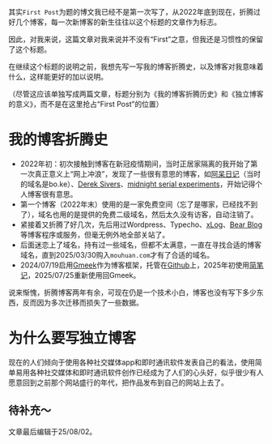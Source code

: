 其实`First Post`为题的博文我已经不是第一次写了，从2022年底到现在，折腾过好几个博客，每一次新博客的新生往往以这个标题的文章作为标志。

因此，对我来说，这篇文章对我来说并不没有“First”之意，但我还是习惯性的保留了这个标题。

在继续这个标题的说明之前，我想先写一写我的博客折腾史，以及博客对我意味着什么，这样能更好的加以说明。

（尽管这应该单独写成两篇文章，标题分别为《我的博客折腾历史》和《独立博客的意义》，而不是在这里抢占“First Post”的位置）

# 我的博客折腾史
* 2022年初：初次接触到博客在新冠疫情期间，当时正居家隔离的我开始了第一次真正意义上“网上冲浪”，发现了一些很有意思的博客，如[阿呆日记](https://dai.ge)（当时的域名是bo.ke）、[Derek Sivers](https://sive.rs)、[midnight serial experiments](https://bilibi.li/)，开始记得个人博客很有意思。
* 第一个博客（2022年末）使用的是一家免费空间（忘了是哪家，已经找不到了），域名也用的是提供的免费二级域名，然后太久没有访客，自动注销了。
* 紧接着又折腾了好几次，先后用过Wordpress、Typecho、[xLog](https://xlog.app)、[Bear Blog](https://bearblog.dev)等博客程序或服务，但毫无例外地全部关站了。
* 后面迷恋上了域名，持有过一些域名，但都不太满意，一直在寻找合适的博客域名，直到2025/03/30购入`mouhuan.com`才有了合适的域名。
* 2024/07/19启用[Gmeek](https://meekdai.com/)作为博客框架，托管在[Github](https://github.com/)上，2025年初使用[简笔记](https://minimablog.cn)，2025/07/25重新使用回Gmeek。

说来惭愧，折腾博客两年有余，可现在仍是一个技术小白，博客也没有写下多少东西，反而因为多次迁移而损失了一些数据。

# 为什么要写独立博客
现在的人们倾向于使用各种社交媒体app和即时通讯软件发表自己的看法，使用简单易用各种社交媒体和即时通讯软件创作已经成为了人们的心头好，似乎很少有人愿意回到之前那个网站盛行的年代，把作品发布到自己的网站上去了。

待补充～
---
文章最后编辑于25/08/02。